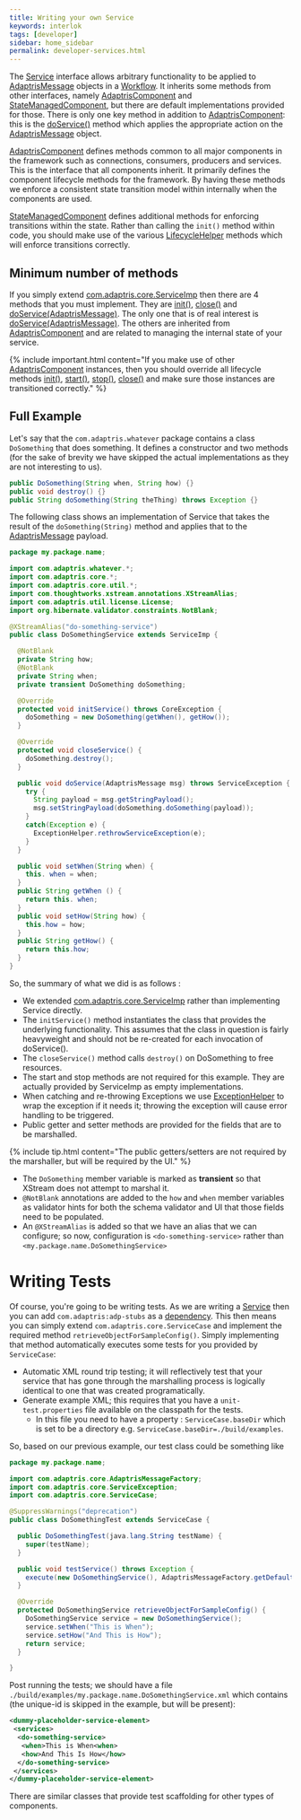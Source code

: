 ```yaml
---
title: Writing your own Service
keywords: interlok
tags: [developer]
sidebar: home_sidebar
permalink: developer-services.html
---
```


The [Service][] interface allows arbitrary functionality to be applied to [AdaptrisMessage][] objects in a [Workflow][]. It inherits some methods from other interfaces, namely [AdaptrisComponent][] and [StateManagedComponent][], but there are default implementations provided for those. There is only one key method in addition to [AdaptrisComponent]: this is the [doService()][] method which applies the appropriate action on the [AdaptrisMessage][] object.

[AdaptrisComponent][] defines methods common to all major components in the framework such as connections, consumers, producers and services. This is the interface that all components inherit. It primarily defines the component lifecycle methods for the framework. By having these methods we enforce a consistent state transition model within internally when the components are used.

[StateManagedComponent][] defines additional methods for enforcing transitions within the state. Rather than calling the `init()` method within code, you should make use of the various [LifecycleHelper][] methods which will enforce transitions correctly.


## Minimum number of methods ##

If you simply extend [com.adaptris.core.ServiceImp][ServiceImp] then there are 4 methods that you must implement. They are [init()][], [close()][] and [doService(AdaptrisMessage)][doService()]. The only one that is of real interest is [doService(AdaptrisMessage)][doService()]. The others are inherited from [AdaptrisComponent][] and are related to managing the internal state of your service.

{% include important.html content="If you make use of other [AdaptrisComponent] instances, then you should override all lifecycle methods [init()][], [start()][], [stop()][], [close()][] and make sure those instances are transitioned correctly." %}

## Full Example ##

Let's say that the `com.adaptris.whatever` package contains a class `DoSomething` that does something. It defines a constructor and two methods (for the sake of brevity we have skipped the actual implementations as they are not interesting to us).

```java
public DoSomething(String when, String how) {}
public void destroy() {}
public String doSomething(String theThing) throws Exception {}
```

The following class shows an implementation of Service that takes the result of the `doSomething(String)` method and applies that to the [AdaptrisMessage][] payload.

```java
package my.package.name;

import com.adaptris.whatever.*;
import com.adaptris.core.*;
import com.adaptris.core.util.*;
import com.thoughtworks.xstream.annotations.XStreamAlias;
import com.adaptris.util.license.License;
import org.hibernate.validator.constraints.NotBlank;

@XStreamAlias("do-something-service")
public class DoSomethingService extends ServiceImp {

  @NotBlank
  private String how;
  @NotBlank
  private String when;
  private transient DoSomething doSomething;

  @Override
  protected void initService() throws CoreException {
    doSomething = new DoSomething(getWhen(), getHow());
  }

  @Override
  protected void closeService() {
    doSomething.destroy();
  }

  public void doService(AdaptrisMessage msg) throws ServiceException {
    try {
      String payload = msg.getStringPayload();
      msg.setStringPayload(doSomething.doSomething(payload));
    }
    catch(Exception e) {
      ExceptionHelper.rethrowServiceException(e);
    }
  }

  public void setWhen(String when) {
    this. when = when;
  }
  public String getWhen () {
    return this. when;
  }
  public void setHow(String how) {
    this.how = how;
  }
  public String getHow() {
    return this.how;
  }
}

```

So, the summary of what we did is as follows :

- We extended [com.adaptris.core.ServiceImp][ServiceImp] rather than implementing Service directly.
- The `initService()` method instantiates the class that provides the underlying functionality. This assumes that the class in question is fairly heavyweight and should not be re-created for each invocation of doService().
- The `closeService()` method calls `destroy()` on DoSomething to free resources.
- The start and stop methods are not required for this example. They are actually provided by ServiceImp as empty implementations.
- When catching and re-throwing Exceptions we use [ExceptionHelper][] to wrap the exception if it needs it; throwing the exception will cause error handling to be triggered.
- Public getter and setter methods are provided for the fields that are to be marshalled.

{% include tip.html content="The public getters/setters are not required by the marshaller, but will be required by the UI." %}


- The `DoSomething` member variable is marked as __transient__ so that XStream does not attempt to marshal it.
- `@NotBlank` annotations are added to the `how` and `when` member variables as validator hints for both the schema validator and UI that those fields need to be populated.
- An `@XStreamAlias` is added so that we have an alias that we can configure; so now, configuration is `<do-something-service>` rather than `<my.package.name.DoSomethingService>`


# Writing Tests #

Of course, you're going to be writing tests. As we are writing a [Service][] then you can add `com.adaptris:adp-stubs` as a [dependency](developer-compiling.html). This then means you can simply extend `com.adaptris.core.ServiceCase` and implement the required method `retrieveObjectForSampleConfig()`. Simply implementing that method automatically executes some tests for you provided by `ServiceCase`:

- Automatic XML round trip testing; it will reflectively test that your service that has gone through the marshalling process is logically identical to one that was created programatically.
- Generate example XML; this requires that you have a `unit-test.properties` file available on the classpath for the tests.
    - In this file you need to have a property : `ServiceCase.baseDir` which is set to be a directory e.g. `ServiceCase.baseDir=./build/examples`.

So, based on our previous example, our test class could be something like

```java
package my.package.name;

import com.adaptris.core.AdaptrisMessageFactory;
import com.adaptris.core.ServiceException;
import com.adaptris.core.ServiceCase;

@SuppressWarnings("deprecation")
public class DoSomethingTest extends ServiceCase {

  public DoSomethingTest(java.lang.String testName) {
    super(testName);
  }

  public void testService() throws Exception {
    execute(new DoSomethingService(), AdaptrisMessageFactory.getDefaultInstance().newMessage("Hello World"));
  }

  @Override
  protected DoSomethingService retrieveObjectForSampleConfig() {
    DoSomethingService service = new DoSomethingService();
    service.setWhen("This is When");
    service.setHow("And This is How");
    return service;
  }

}

```

Post running the tests; we should have a file `./build/examples/my.package.name.DoSomethingService.xml` which contains (the unique-id is skipped in the example, but will be present):

```xml
<dummy-placeholder-service-element>
 <services>
  <do-something-service>
   <when>This is When<when>
   <how>And This Is How</how>
  </do-something-service>
 </services>
</dummy-placeholder-service-element>
```

There are similar classes that provide test scaffolding for other types of components.


[AdaptrisComponent]: http://development.adaptris.net/javadocs/v3-snapshot/Interlok-API/com/adaptris/core/AdaptrisComponent.html
[Workflow]: http://development.adaptris.net/javadocs/v3-snapshot/Interlok-API/com/adaptris/core/Workflow.html
[Service]: http://development.adaptris.net/javadocs/v3-snapshot/Interlok-API/com/adaptris/core/Service.html
[StateManagedComponent]: http://development.adaptris.net/javadocs/v3-snapshot/Interlok-API/com/adaptris/core/StateManagedComponent.html
[LifecycleHelper]: http://development.adaptris.net/javadocs/v3-snapshot/Interlok-API/com/adaptris/core/util/LifecycleHelper.html
[ServiceImp]: http://development.adaptris.net/javadocs/v3-snapshot/Interlok-API/com/adaptris/core/ServiceImp.html
[AdaptrisMessage]: http://development.adaptris.net/javadocs/v3-snapshot/Interlok-API/com/adaptris/core/AdaptrisMessage.html
[ExceptionHelper]: http://development.adaptris.net/javadocs/v3-snapshot/Interlok-API/com/adaptris/core/util/ExceptionHelper.html
[doService()]: http://development.adaptris.net/javadocs/v3-snapshot/Interlok-API/com/adaptris/core/Service.html#doService-com.adaptris.core.AdaptrisMessage-
[init()]: http://development.adaptris.net/javadocs/v3-snapshot/Interlok-API/com/adaptris/core/ComponentLifecycle.html#init--
[start()]: http://development.adaptris.net/javadocs/v3-snapshot/Interlok-API/com/adaptris/core/ComponentLifecycle.html#start--
[stop()]: http://development.adaptris.net/javadocs/v3-snapshot/Interlok-API/com/adaptris/core/ComponentLifecycle.html#stop--
[close()]: http://development.adaptris.net/javadocs/v3-snapshot/Interlok-API/com/adaptris/core/ComponentLifecycle.html#close--
